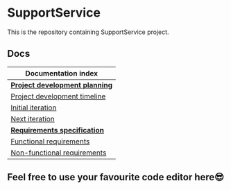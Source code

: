 # SupportService

This is the repository containing SupportService project.

## Docs

|Documentation index|
|-|
|[**Project development planning**](./Docs/Planning.md)|
|[Project development timeline](./Docs/Planning.md#project-development-timeline)|
|[Initial iteration](./Docs/Planning.md#initial-iteration)|
|[Next iteration](./Docs/Planning.md#next-iteration)|
|[**Requirements specification**](./Docs/Requirements.md)|
|[Functional requirements](./Docs/Requirements.md#functional-requirements)|
|[Non-functional requirements](./Docs/Requirements.md#non-functional-requirements)|

## Feel free to use your favourite code editor here😎
